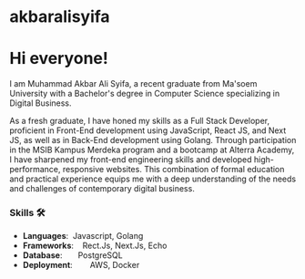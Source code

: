 # akbaralisyifa

# Hi everyone! 

I am Muhammad Akbar Ali Syifa, a recent graduate from Ma'soem University with a Bachelor's degree in Computer Science specializing in Digital Business. 

As a fresh graduate, I have honed my skills as a Full Stack Developer, proficient in Front-End development using JavaScript, React JS, and Next JS, as well as in Back-End development using Golang. 
Through participation in the MSIB Kampus Merdeka program and a bootcamp at Alterra Academy, I have sharpened my front-end engineering skills and developed high-performance, responsive websites. 
This combination of formal education and practical experience equips me with a deep understanding of the needs and challenges of contemporary digital business.

### Skills 🛠️
- **Languages**:&nbsp;                         Javascript, Golang
- **Frameworks**:  &nbsp;&nbsp;                Rect.Js, Next.Js, Echo
- **Database**: &nbsp;&nbsp;&nbsp;&nbsp;&nbsp; PostgreSQL
- **Deployment**:    &nbsp;&nbsp;&nbsp;&nbsp;  AWS, Docker

